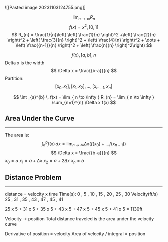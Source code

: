 ![[Pasted image 20231103124755.png]]

$$
\lim_{ n \to \infty } R_{n}
$$
$$
f(x) = x^2, [0,1]
$$
$$
R_{n} = \frac{1}{n}\left( \left( \frac{1}{n} \right)^2 +\left( \frac{2}{n} \right)^2 + \left( \frac{3}{n} \right)^2 + \left( \frac{4}{n} \right)^2 + \dots + \left( \frac{{n-1}}{n} \right)^2 + \left( \frac{n}{n} \right)^2\right)
$$


$$
f(x), [a,b], n
$$
Delta x is the width
$$
\Delta x = \frac{{b-a}}{n}
$$
Partition:
$$
[x_{0}, x_{1}],[x_{1}, x_{2}],\dots,[x_{n-1},x_{n}]
$$

$$
\int _{a}^{b} \, f(x) = \lim_{ n \to \infty } R_{n} = \lim_{ n \to \infty } \sum_{n=1}^{n} \Delta x f(x) 
$$
## Area Under the Curve
---
The area is:
$$
\int _{a}^b f(x) \, dx = \lim_{ n \to \infty } \Delta x (f(x_{0}) + \dots f(x_{n-1}))
$$
$$
\Delta x = \frac{{b-a}}{n}
$$
$x_{0} = a$
$x_{1} =  a + \Delta x$
$x_{2} = a + 2\Delta x$
$x_{n} = b$

## Distance Problem
---
distance = velocity x time
Time(s): 0 , 5 , 10 , 15 , 20 , 25 , 30
Velocity(ft/s) 25 , 31 , 35 , 43 , 47 , 45 , 41

25 x 5 + 31 x 5 + 35 x 5 + 43 x 5 + 47 x 5 + 45 x 5 + 41 x 5 = 1130ft

Velocity $\to$ position
Total distance traveled is the area under the velocity curve

Derivative of position = velocity
Area of velocity / integral = position